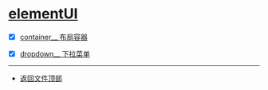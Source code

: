 
# [elementUI](../README.md)

- [x] [container__ 布局容器](container.html)
- [x] [dropdown__ 下拉菜单](dropdown.html)


-----------------

- [返回文件顶部](../README.md)


